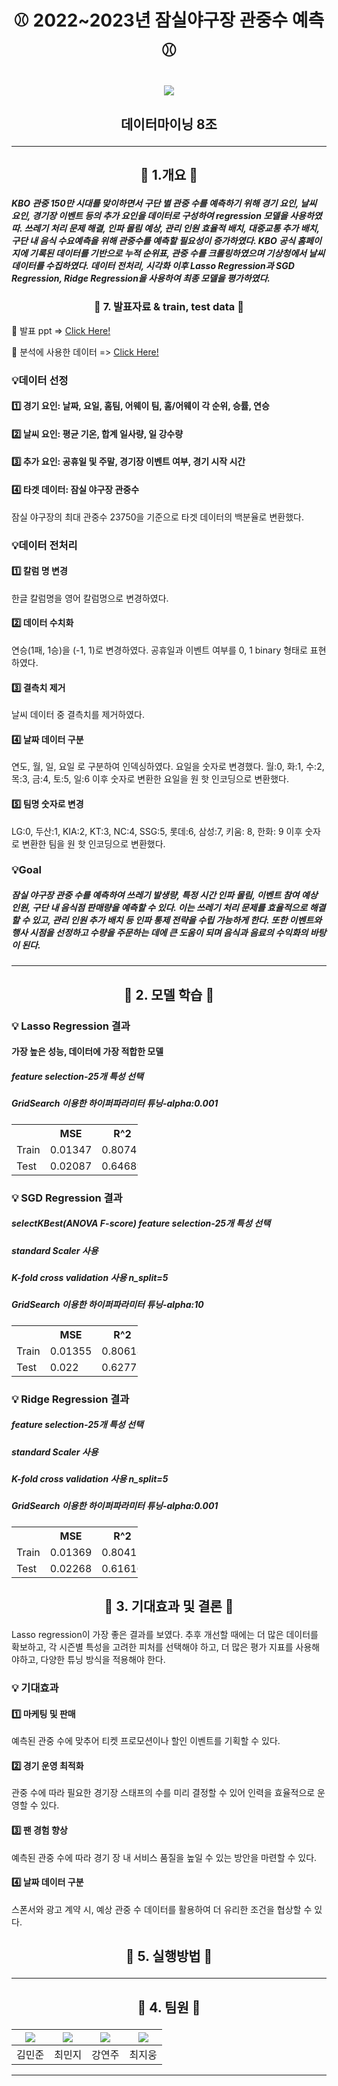  # <p align="center"> ⚾ 2022~2023년 잠실야구장 관중수 예측 ⚾ </p>
 
<p align="center">
  <img src="https://github.com/sally7788/Baseball-datamining-/assets/143007050/07ac414c-c19b-4b93-b228-f72f0b1519b6">
</p>

 ## <p align="center"> 데이터마이닝 8조  </p>

 ---
 
 ## <p align="center"> 🔔 1.개요 🔔 </p>

##### KBO 관중 150만 시대를 맞이하면서 구단 별 관중 수를 예측하기 위해 경기 요인, 날씨 요인, 경기장 이벤트 등의 추가 요인을 데이터로 구성하여 regression 모델을 사용하였따. 쓰레기 처리 문제 해결, 인파 몰림 예상, 관리 인원 효율적 배치, 대중교통 추가 배치, 구단 내 음식 수요예측을 위해 관중수를 예측할 필요성이 증가하였다. KBO 공식 홈페이지에 기록된 데이터를 기반으로 누적 순위표, 관중 수를 크롤링하였으며 기상청에서 날씨 데이터를 수집하였다. 데이터 전처리, 시각화 이후 Lasso Regression과 SGD Regression, Ridge Regression을 사용하여 최종 모델을 평가하였다. 


### <p align="center"> 🔔 7. 발표자료 & train, test data 🔔  </p>
📌 발표 ppt => [Click Here!](https://youtu.be/d3jnIkHnQaE?si=BAbnH9W2WJpt7Ij)

📌 분석에 사용한 데이터 => [Click Here!]("")

### 💡데이터 선정 
#### 1️⃣ 경기 요인: 날짜, 요일, 홈팀, 어웨이 팀, 홈/어웨이 각 순위, 승률, 연승
#### 2️⃣ 날씨 요인: 평균 기온, 합계 일사량, 일 강수량 
#### 3️⃣ 추가 요인: 공휴일 및 주말, 경기장 이벤트 여부, 경기 시작 시간 
#### 4️⃣ 타겟 데이터: 잠실 야구장 관중수 
잠실 야구장의 최대 관중수 23750을 기준으로 타겟 데이터의 백분율로 변환했다. 

### 💡데이터 전처리 
 #### 1️⃣ 칼럼 명 변경 
 한글 칼럼명을 영어 칼럼명으로 변경하였다. 

#### 2️⃣ 데이터 수치화  
연승(1패, 1승)을 (-1, 1)로 변경하였다. 공휴일과 이벤트 여부를 0, 1 binary 형태로 표현하였다. 

#### 3️⃣ 결측치 제거 
날씨 데이터 중 결측치를 제거하였다. 
#### 4️⃣ 날짜 데이터 구분 
연도, 월, 일, 요일 로 구분하여 인덱싱하였다. 
요일을 숫자로 변경했다. 월:0, 화:1, 수:2, 목:3, 금:4, 토:5, 일:6 
이후 숫자로 변환한 요일을 원 핫 인코딩으로 변환했다.
#### 5️⃣ 팀명 숫자로 변경 
LG:0, 두산:1, KIA:2, KT:3, NC:4, SSG:5, 롯데:6, 삼성:7, 키움: 8, 한화: 9 
이후 숫자로 변환한 팀을 원 핫 인코딩으로 변환했다.
  
  
### 💡Goal

##### 잠실 야구장 관중 수를 예측하여 쓰레기 발생량, 특정 시간 인파 몰림, 이벤트 참여 예상 인원, 구단 내 음식점 판매량을 예측할 수 있다. 이는 쓰레기 처리 문제를 효율적으로 해결할 수 있고, 관리 인원 추가 배치 등 인파 통제 전략을 수립 가능하게 한다. 또한 이벤트와 행사 시점을 선정하고 수량을 주문하는 데에 큰 도움이 되며 음식과 음료의 수익화의 바탕이 된다. 
---

## <p align="center"> 🔔 2. 모델 학습 🔔  </p>

### 💡 Lasso Regression  결과
#### 가장 높은 성능, 데이터에 가장 적합한 모델 
##### feature selection-25개 특성 선택 
##### GridSearch 이용한 하이퍼파라미터 튜닝-alpha:0.001
<table style="width: 40%;">
  <tr>
   <td> </td> <th style="text-align: center;"> MSE</th> <th style="text-align: center;"> R^2 </th> <th style="text-align: center;"> RMSE </th>
  </tr>
 <tr> 
  <td> Train </td> <td> 0.01347</td> <td> 0.80742</td> <td> 0.11605</td>
 </tr>
 <tr> 
  <td> Test </td> <td> 0.02087</td> <td> 0.64689</td> <td> 0.14446</td>
 </tr>
</table>

### 💡 SGD Regression  결과
##### selectKBest(ANOVA F-score) feature selection-25개 특성 선택
##### standard Scaler 사용 
##### K-fold cross validation 사용 n_split=5
##### GridSearch 이용한 하이퍼파라미터 튜닝-alpha:10
<table style="width: 40%;">
  <tr>
   <td> </td> <th style="text-align: center;"> MSE</th> <th style="text-align: center;"> R^2 </th> <th style="text-align: center;"> RMSE </th>
  </tr>
 <tr> 
  <td> Train </td> <td> 0.01355</td> <td> 0.80618</td> <td> 0.11642</td>
 </tr>
 <tr> 
  <td> Test </td> <td> 0.022 </td> <td> 0.62773</td> <td> 0.14832</td>
 </tr>
</table>

### 💡 Ridge Regression  결과
##### feature selection-25개 특성 선택
##### standard Scaler 사용 
##### K-fold cross validation 사용 n_split=5
##### GridSearch 이용한 하이퍼파라미터 튜닝-alpha:0.001
<table style="width: 40%;">
  <tr>
   <td> </td> <th style="text-align: center;"> MSE</th> <th style="text-align: center;"> R^2 </th> <th style="text-align: center;"> RMSE </th>
  </tr>
 <tr> 
  <td> Train </td> <td> 0.01369</td> <td> 0.80417</td> <td> 0.11702</td>
 </tr>
 <tr> 
  <td> Test </td> <td> 0.02268</td> <td> 0.61616</td> <td> 0.0.15061</td>
 </tr>
</table>

## <p align="center"> 🔔 3. 기대효과 및 결론 🔔  </p>
Lasso regression이 가장 좋은 결과를 보였다. 추후 개선할 때에는 더 많은 데이터를 확보하고, 각 시즌별 특성을 고려한 피처를 선택해야 하고, 더 많은 평가 지표를 사용해야하고, 다양한 튜닝 방식을 적용해야 한다. 

### 💡 기대효과
 #### 1️⃣ 마케팅 및 판매 
 예측된 관중 수에 맞추어 티켓 프로모션이나 할인 이벤트를 기획할 수 있다. 

#### 2️⃣ 경기 운영 최적화 
관중 수에 따라 필요한 경기장 스태프의 수를 미리 결정할 수 있어 인력을 효율적으로 운영할 수 있다. 

#### 3️⃣ 팬 경험 향상 
예측된 관중 수에 따라 경기 장 내 서비스 품질을 높일 수 있는 방안을 마련할 수 있다. 
#### 4️⃣ 날짜 데이터 구분 
스폰서와 광고 계약 시, 예상 관중 수 데이터를 활용하여 더 유리한 조건을 협상할 수 있다. 


## <p align="center"> 🔔 5. 실행방법 🔔  </p>


---

## <p align="center"> 🔔 4. 팀원 🔔  </p>

| [<img src="https://avatars.githubusercontent.com/u/105425832?v=4">](https://github.com/mouseeater) |[<img src="https://avatars.githubusercontent.com/u/98581610?v=4">](https://github.com/shekxkx) | [<img src="https://avatars.githubusercontent.com/u/143007050?v=4">](https://github.com/sally7788) | [<img src="https://avatars.githubusercontent.com/u/136828827?v=4">](https://github.com/ccccc) |
|:---:|:---:|:---:|:---:
김민준|최민지|강연주|최지웅 

---




